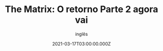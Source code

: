 ---
############### General Info ############################
id: '21321312sdffsf'
type: 'movie' # Filme, Série, Anime
title: 'The Matrix: O retorno Parte 2 agora vai '
synopsis: ['Neo (Keanu Reeves) believes that Morpheus (Laurence Fishburne), an elusive figure considered to be the most dangerous man alive, can answer his question -- What is the Matrix? Neo is contacted by Trinity (Carrie-Anne Moss), a beautiful stranger who leads him into an underworld where he meets Morpheus. They fight a brutal battle for their lives against a cadre of viciously intelligent secret agents. It is a truth that could cost Neo something more precious than his life.']
originalTitle: 'The Matrix'
date: '2021-03-17T03:00:00.000Z'
update: '2021-01-17T03:00:00.000Z'
releaseDate: '2021-03-03T03:00:00.000Z'
imdb:
  rating: '8.7' # 8.5
  id: 'tt0133093' # tt0470752
duration: '123'
trailer:
  urls: [
    'm8e-FF8MsqU',
  ]
tags: ['1080p', '720p']
genre: ['Ficcão Científica'] #  
quality: 'BluRay' # BluRay, WEB-DL, HDTV, WEB-DL4K, WEB-DLe
format: 'MKV' # MKV, MP4, TS
audio: 'Dub & Leg' # Dublado, Legendado, Dual Audio, Dub & Leg
subtitle: 'inglês' # Português, inglês, 
size: '4.8 GB' # 4.8 GB
audioQuality: 10
videoQuality: 10
directors: 
  - name: 'Lana Wachowski'
    image: ''
  - name: 'Lilly Wachowski'
    image: ''
cast: 
  - name: 'Keanu Reeves'
    image: ''
    characterName: 'Neo'
writers: 
  - name: ''
    image: ''
maturityRating:
  age: '14' # L , 10, 12, 14, 16, 18
  topics: [''] # Violence, Illegal drugs, Inappropriate Language, Legal Drugs, Sexual Content, Extreme Violence
###########################################
download:
  - url: '500'
    resolution: '720p' # 720p, 1080p, 4K,
    audio: 'Dublado' # Dublado, Legendado, Dual Audio
    size: '4.8 GB' # 4.8 GB
    quality: 'BluRay' # BluRay, WEB-DL
    format: 'MKV' # MKV
  - url: '501'
    resolution: '1080p' # 720p, 1080p, 4K,
    audio: 'Dual Audio' # Dublado, Legendado, Dual Audio
    size: '4.8 GB' # 4.8 GB
    quality: 'BluRay' # BluRay, WEB-DL
    format: 'MKV' # MKV
  - url: '502'
    resolution: '4k' # 720p, 1080p, 4K,
    audio: 'Legendado' # Dublado, Legendado, Dual Audio
    size: '7.8 GB' # 4.8 GB
    quality: 'BluRay' # BluRay, WEB-DL
    format: 'MKV' # MKV
  - url: '503'
    resolution: '1080p' # 720p, 1080p, 4K,
    audio: 'Dublado' # Dublado, Legendado, Dual Audio
    size: '1.8 GB' # 4.8 GB
    quality: 'WEB-DL' # BluRay, WEB-DL
    format: 'MP4' # MKV
images:
  cover: '/assets/movies/matrix/cover-matrix.jpg'
  background: '/assets/'
###########################################










# Ação
# Aventura
# Animação
# Biografia
# Comédia
# Crime
# Documentário
# Drama
# Fantasia
# História
# Horror
# Musical
# Mistério
# Reality-TV
# Romance
# Sci-Fi
# Sport
# Suspense
# Terror
# Thriller
# Guerra
# Faroeste
---